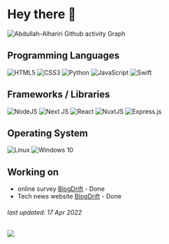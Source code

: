 # Hey there 👋

![Abdullah-Alhariri Github activity Graph](https://activity-graph.herokuapp.com/graph?username=Abdullah-Alhariri&theme=github&bg_color=22272E&title_color=fff&text_color=fff&hide_border=true)

<!-- ![Abdullah-Alhariri GitHub stats](https://github-readme-stats.vercel.app/api?username=Abdullah-Alhariri&show_icons=false&theme=gruvbox&bg_color=-15,ef4136,fbb040&title_color=fff&text_color=fff) -->

## Programming Languages
![HTML5](https://img.shields.io/badge/html5-%23E34F26.svg?style=for-the-badge&logo=html5&logoColor=white)
![CSS3](https://img.shields.io/badge/css3-%231572B6.svg?style=for-the-badge&logo=css3&logoColor=white)
![Python](https://img.shields.io/badge/python-%2314354C.svg?style=for-the-badge&logo=python&logoColor=white)
![JavaScript](https://img.shields.io/badge/javascript-%23323330.svg?style=for-the-badge&logo=javascript&logoColor=%23F7DF1E)
![Swift](https://img.shields.io/badge/swift-%23FA7343.svg?style=for-the-badge&logo=swift&logoColor=white)

## Frameworks / Libraries
![NodeJS](https://img.shields.io/badge/node.js-%2343853D.svg?style=for-the-badge&logo=node.js&logoColor=white)
![Next JS](https://img.shields.io/badge/Next-black?style=for-the-badge&logo=next.js&logoColor=white)
![React](https://img.shields.io/badge/react-%2320232a.svg?style=for-the-badge&logo=react&logoColor=%2361DAFB)
![NuxtJS](https://img.shields.io/badge/Nuxt-black?style=for-the-badge&logo=nuxt.js&logoColor=white)
![Express.js](https://img.shields.io/badge/express.js-%23404d59.svg?style=for-the-badge&logo=express&logoColor=%2361DAFB)
     
## Operating System
![Linux](https://img.shields.io/badge/Linux-FCC624?style=for-the-badge&logo=linux&logoColor=black)
![Windows 10](https://img.shields.io/badge/Windows-0078D6?style=for-the-badge&logo=windows&logoColor=white)

## Working on 
- online survey [BlogDrift](https://github.com/laravel_survey) - Done
- Tech news website [BlogDrift](https://github.com/BlogDrift) - Done

<h6>last updated: 17 Apr 2022<h6>
     
![](https://komarev.com/ghpvc/?username=Abdullah-Alhariri&color=ef4136)
